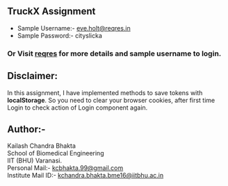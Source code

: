 ## TruckX Assignment
- Sample Username:- eve.holt@reqres.in
- Sample Password:- cityslicka
### Or Visit [reqres](https://reqres.in/) for more details and sample username to login.

## Disclaimer:
In this assignment, I have implemented methods to save tokens with **localStorage**. So you need to clear your browser cookies, after first time Login to check action of Login component again.

## Author:-
Kailash Chandra Bhakta\
School of Biomedical Engineering\
IIT (BHU) Varanasi.\
Personal Mail:- kcbhakta.99@gmail.com\
Institute Mail ID:- kchandra.bhakta.bme16@iitbhu.ac.in
